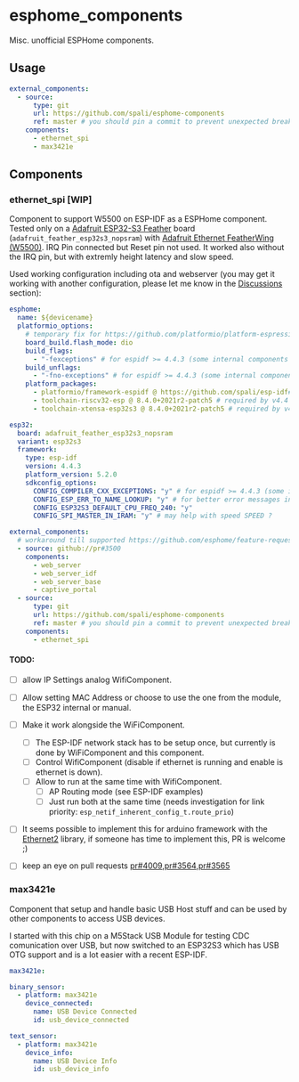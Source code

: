 # **esphome_components**

Misc. unofficial ESPHome components.

## **Usage**

```yaml
external_components:
  - source:
      type: git
      url: https://github.com/spali/esphome-components
      ref: master # you should pin a commit to prevent unexpected breaking changes
    components:
      - ethernet_spi
      - max3421e
```

## **Components**

### **ethernet_spi** [WIP]

Component to support W5500 on ESP-IDF as a ESPHome component.
Tested only on a [Adafruit ESP32-S3 Feather](https://learn.adafruit.com/adafruit-esp32-s3-feather) board (`adafruit_feather_esp32s3_nopsram`) with [Adafruit Ethernet FeatherWing (W5500)](https://learn.adafruit.com/adafruit-wiz5500-wiznet-ethernet-featherwing).
IRQ Pin connected but Reset pin not used. It worked also without the IRQ pin, but with extremly height latency and slow speed.

Used working configuration including ota and webserver (you may get it working with another configuration, please let me know in the [Discussions](https://github.com/spali/esphome_components/discussions) section):
```yaml
esphome:
  name: ${devicename}
  platformio_options:
    # temporary fix for https://github.com/platformio/platform-espressif32/pull/955 and https://github.com/platformio/platform-espressif32/pull/956
    board_build.flash_mode: dio
    build_flags:
      - "-fexceptions" # for espidf >= 4.4.3 (some internal components use exceptions)
    build_unflags:
      - "-fno-exceptions" # for espidf >= 4.4.3 (some internal components use exceptions)
    platform_packages:
      - platformio/framework-espidf @ https://github.com/spali/esp-idf#release/v4.4 # package.json added
      - toolchain-riscv32-esp @ 8.4.0+2021r2-patch5 # required by v4.4 branch
      - toolchain-xtensa-esp32s3 @ 8.4.0+2021r2-patch5 # required by v4.4 branch

esp32:
  board: adafruit_feather_esp32s3_nopsram
  variant: esp32s3
  framework:
    type: esp-idf
    version: 4.4.3
    platform_version: 5.2.0
    sdkconfig_options:
      CONFIG_COMPILER_CXX_EXCEPTIONS: "y" # for espidf >= 4.4.3 (some internal components use exceptions)
      CONFIG_ESP_ERR_TO_NAME_LOOKUP: "y" # for better error messages in ESP_ERROR_CHECK
      CONFIG_ESP32S3_DEFAULT_CPU_FREQ_240: "y"
      CONFIG_SPI_MASTER_IN_IRAM: "y" # may help with speed SPEED ?

external_components:
  # workaround till supported https://github.com/esphome/feature-requests/issues/1649#issuecomment-1280938155
  - source: github://pr#3500
    components:
      - web_server
      - web_server_idf
      - web_server_base
      - captive_portal
  - source:
      type: git
      url: https://github.com/spali/esphome-components
      ref: master # you should pin a commit to prevent unexpected breaking changes
    components:
      - ethernet_spi

```

#### **TODO:**
 - [ ] allow IP Settings analog WifiComponent.
 - [ ] Allow setting MAC Address or choose to use the one from the module, the ESP32 internal or manual.
 - [ ] Make it work alongside the WiFiComponent.
   - [ ] The ESP-IDF network stack has to be setup once, but currently is done by WiFiComponent and this component.
   - [ ] Control WifiComponent (disable if ethernet is running and enable is ethernet is down).
   - [ ] Allow to run at the same time with WifiComponent.
     - [ ] AP Routing mode (see ESP-IDF examples)
     - [ ] Just run both at the same time (needs investigation for link priority: `esp_netif_inherent_config_t.route_prio`)
 - [ ] It seems possible to implement this for arduino framework with the [Ethernet2](https://github.com/arduino-libraries/Ethernet) library, if someone has time to implement this, PR is welcome ;)
 - [ ] keep an eye on pull requests [pr#4009](https://github.com/esphome/esphome/pull/4009),[pr#3564](https://github.com/esphome/esphome/pull/3564),[pr#3565](https://github.com/esphome/esphome/pull/3565)


### **max3421e**

Component that setup and handle basic USB Host stuff and can be used by other components to access USB devices.

I started with this chip on a M5Stack USB Module for testing CDC comunication over USB, but now switched to an ESP32S3 which has USB OTG support and is a lot easier with a recent ESP-IDF.

```yaml
max3421e:

binary_sensor:
  - platform: max3421e
    device_connected:
      name: USB Device Connected
      id: usb_device_connected

text_sensor:
  - platform: max3421e
    device_info:
      name: USB Device Info
      id: usb_device_info
```

